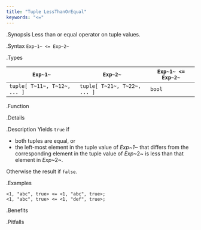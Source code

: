 ```yaml
---
title: "Tuple LessThanOrEqual"
keywords: "<="
---
```


.Synopsis
Less than or equal operator on tuple values.

.Syntax
`Exp~1~ <= Exp~2~`

.Types


| `Exp~1~`                      |  `Exp~2~`                      | `Exp~1~ <= Exp~2~`  |
| --- | --- | --- |
| `tuple[ T~11~, T~12~, ... ]` |  `tuple[ T~21~, T~22~, ... ]` | `bool`                |


.Function

.Details

.Description
Yields `true` if 

*  both tuples are equal, or
*  the left-most element in the tuple value of _Exp~1~_ that differs from the corresponding element in the tuple 
value of _Exp_~2~ is less than that element in _Exp_~2~.


Otherwise the result if `false`.

.Examples
```rascal-shell
<1, "abc", true> <= <1, "abc", true>;
<1, "abc", true> <= <1, "def", true>;
```

.Benefits

.Pitfalls

